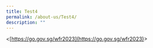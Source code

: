 ```yaml
---
title: Test4
permalink: /about-us/Test4/
description: ""
---
```

&lt;[https://go.gov.sg/wfr2023](https://go.gov.sg/wfr2023)&gt;